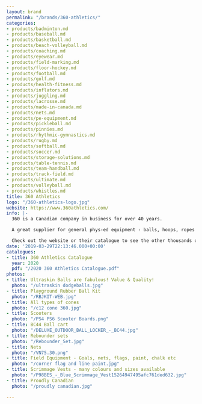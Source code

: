```yaml
---
layout: brand
permalink: "/brands/360-athletics/"
categories:
- products/badminton.md
- products/baseball.md
- products/basketball.md
- products/beach-volleyball.md
- products/coaching.md
- products/eyewear.md
- products/field-marking.md
- products/floor-hockey.md
- products/football.md
- products/golf.md
- products/health-fitness.md
- products/inflators.md
- products/juggling.md
- products/lacrosse.md
- products/made-in-canada.md
- products/nets.md
- products/pe-equipment.md
- products/pickleball.md
- products/pinnies.md
- products/rhythmic-gymnastics.md
- products/rugby.md
- products/softball.md
- products/soccer.md
- products/storage-solutions.md
- products/table-tennis.md
- products/team-handball.md
- products/track-field.md
- products/ultimate.md
- products/volleyball.md
- products/whistles.md
title: 360 Athletics
logo: "/360-athletics-logo.jpg"
website: https://www.360athletics.com/
info: |-
  360 is a Canadian company in business for over 40 years.

  A great supplier for general phys-ed equipment - balls, hoops, ropes etc

  Check out the website or their catalogue to see the other thousands of products available.
date: '2019-03-29T22:13:46.000+00:00'
catalogues:
- title: 360 Athletics Catalogue
  year: 2020
  pdf: "/2020 360 Athletics Catalogue.pdf"
photos:
- title: Ultraskin Balls are fabulous! Value & Quality!
  photo: "/ultraskin dodgeballs.jpg"
- title: Playground Rubber Ball Kit
  photo: "/RBJKIT-WEB.jpg"
- title: All types of cones
  photo: "/c12 cone 360.jpg"
- title: Scooters
  photo: "/PS4 PS6 Scooter Boards.png"
- title: BC44 Ball cart
  photo: "/DELUXE_OUTDOOR_BALL_LOCKER_-_BC44.jpg"
- title: Rebounder sets
  photo: "/Rebounder_Set.jpg"
- title: Nets
  photo: "/VN75.30.png"
- title: Field Equipment - Goals, nets, flags, paint, chalk etc
  photo: "/corner flag and line paint.jpg"
- title: Scrimmage Vests - many colours and sizes available
  photo: "/P98BES_-_Blue_Scrimmage_Vest15264947495afc761ded632.jpg"
- title: Proudly Canadian
  photo: "/proudly canadian.jpg"

---
```

